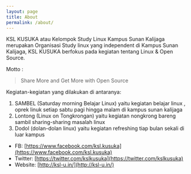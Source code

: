 ```yaml
---
layout: page
title: About
permalink: /about/
---
```


KSL KUSUKA atau Kelompok Study Linux Kampus Sunan Kalijaga merupakan Organisasi Study linux yang independent di Kampus Sunan Kalijaga, KSL KUSUKA berfokus pada kegiatan tentang Linux & Open Source.

Motto :

> Share More and Get More with Open Source

Kegiatan-kegiatan yang dilakukan di antaranya:

1. SAMBEL (Saturday morning Belajar Linux) yaitu kegiatan belajar linux , oprek linuk setiap sabtu pagi hingga malam di kampus sunan kalijaga
2. Lontong (Linux on Tongkrongan) yaitu kegiatan nongkrong bareng sambil sharing-sharing masalah linux
3. Dodol (dolan-dolan linux) yaitu kegiatan refreshing tiap bulan sekali di luar kampus

* FB: [https://www.facebook.com/ksl.kusuka](https://www.facebook.com/ksl.kusuka)
* Twitter: [https://twitter.com/kslkusuka](https://twitter.com/kslkusuka)
* Website: [http://ksl-u.in/](http://ksl-u.in/)
